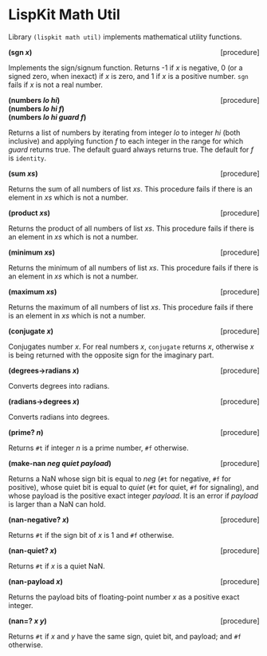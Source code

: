 # LispKit Math Util

Library `(lispkit math util)` implements mathematical utility functions.


**(sgn _x_)** &nbsp;&nbsp;&nbsp; <span style="float:right;text-align:rigth;">[procedure]</span>  

Implements the sign/signum function. Returns -1 if _x_ is negative, 0 (or a signed zero, when inexact) if _x_ is zero, and 1 if _x_ is a positive number. `sgn` fails if _x_ is not a real number.

**(numbers _lo hi_)** &nbsp;&nbsp;&nbsp; <span style="float:right;text-align:rigth;">[procedure]</span>  
**(numbers _lo hi f_)**  
**(numbers _lo hi guard f_)**  

Returns a list of numbers by iterating from integer _lo_ to integer _hi_ (both inclusive) and applying function _f_ to each integer in the range for which _guard_ returns true. The default guard always returns true. The default for _f_ is `identity`.

**(sum _xs_)** &nbsp;&nbsp;&nbsp; <span style="float:right;text-align:rigth;">[procedure]</span>  

Returns the sum of all numbers of list _xs_. This procedure fails if there is an element in _xs_ which is not a number.

**(product _xs_)** &nbsp;&nbsp;&nbsp; <span style="float:right;text-align:rigth;">[procedure]</span>  

Returns the product of all numbers of list _xs_. This procedure fails if there is an element in _xs_ which is not a number.

**(minimum _xs_)** &nbsp;&nbsp;&nbsp; <span style="float:right;text-align:rigth;">[procedure]</span>  

Returns the minimum of all numbers of list _xs_. This procedure fails if there is an element in _xs_ which is not a number.

**(maximum _xs_)** &nbsp;&nbsp;&nbsp; <span style="float:right;text-align:rigth;">[procedure]</span>  

Returns the maximum of all numbers of list _xs_. This procedure fails if there is an element in _xs_ which is not a number.

**(conjugate _x_)** &nbsp;&nbsp;&nbsp; <span style="float:right;text-align:rigth;">[procedure]</span>  

Conjugates number _x_. For real numbers _x_, `conjugate` returns _x_, otherwise _x_ is being returned with the opposite sign for the imaginary part.

**(degrees-\>radians _x_)** &nbsp;&nbsp;&nbsp; <span style="float:right;text-align:rigth;">[procedure]</span>  

Converts degrees into radians.

**(radians-\>degrees _x_)** &nbsp;&nbsp;&nbsp; <span style="float:right;text-align:rigth;">[procedure]</span>  

Converts radians into degrees.

**(prime? _n_)** &nbsp;&nbsp;&nbsp; <span style="float:right;text-align:rigth;">[procedure]</span>  

Returns `#t` if integer _n_ is a prime number, `#f` otherwise.

**(make-nan _neg quiet payload_)** &nbsp;&nbsp;&nbsp; <span style="float:right;text-align:rigth;">[procedure]</span>  

Returns a NaN whose sign bit is equal to _neg_ (`#t` for negative, `#f` for positive), whose quiet bit is equal to _quiet_ (`#t` for quiet, `#f` for signaling), and whose payload is the positive exact integer _payload_. It is an error if _payload_ is larger than a NaN can hold.

**(nan-negative? _x_)** &nbsp;&nbsp;&nbsp; <span style="float:right;text-align:rigth;">[procedure]</span>  

Returns `#t` if the sign bit of _x_ is 1 and `#f` otherwise.

**(nan-quiet? _x_)** &nbsp;&nbsp;&nbsp; <span style="float:right;text-align:rigth;">[procedure]</span>  

Returns `#t` if _x_ is a quiet NaN.

**(nan-payload _x_)** &nbsp;&nbsp;&nbsp; <span style="float:right;text-align:rigth;">[procedure]</span>  

Returns the payload bits of floating-point number _x_ as a positive exact integer.

**(nan=? _x y_)** &nbsp;&nbsp;&nbsp; <span style="float:right;text-align:rigth;">[procedure]</span>  

Returns `#t` if _x_ and _y_ have the same sign, quiet bit, and payload; and `#f` otherwise.
